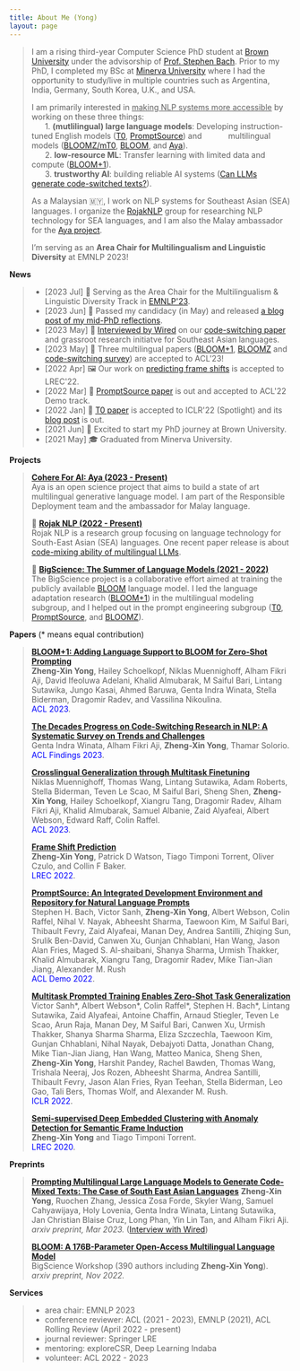 ```yaml
---
title: About Me (Yong)
layout: page
---
```


> I am a rising third-year Computer Science PhD student at [Brown University](https://cs.brown.edu/) under the advisorship of [Prof. Stephen Bach](https://cs.brown.edu/people/sbach/). Prior to my PhD, I completed my BSc at [Minerva University](https://www.minerva.edu/) where I had the opportunity to study/live in multiple countries such as Argentina, India, Germany, South Korea, U.K., and USA. 
>
> I am primarily interested in <u>making NLP systems more accessible</u> by working on these three things: <br />
> &nbsp;&nbsp;&nbsp;&nbsp;&nbsp;&nbsp;1. **(mutlilingual) large language models**: 
> Developing instruction-tuned English models ([T0](https://arxiv.org/abs/2110.08207), [PromptSource](https://arxiv.org/abs/2202.01279)) and 
> &nbsp;&nbsp;&nbsp;&nbsp;&nbsp;&nbsp;&nbsp;&nbsp;&nbsp;&nbsp;&nbsp;multilingual models ([BLOOMZ/mT0](https://arxiv.org/abs/2211.01786), [BLOOM](https://arxiv.org/abs/2211.05100), and [Aya](https://aya.for.ai/)).<br />
> &nbsp;&nbsp;&nbsp;&nbsp;&nbsp;&nbsp;2. **low-resource ML**: Transfer learning with limited data and compute ([BLOOM+1](https://arxiv.org/abs/2212.09535)). <br />
> &nbsp;&nbsp;&nbsp;&nbsp;&nbsp;&nbsp;3. **trustworthy AI**: building reliable AI systems ([Can LLMs generate code-switched texts?](https://arxiv.org/abs/2303.13592)). <br />
>
> As a Malaysian 🇲🇾, I work on NLP systems for Southeast Asian (SEA) languages. I organize the [RojakNLP](https://github.com/Southeast-Asia-NLP) group for researching NLP technology for SEA languages, and I am also the Malay ambassador for the [Aya project](https://sites.google.com/cohere.com/aya-en/home).
>
>I’m serving as an **Area Chair for Multilingualism and Linguistic Diversity** at EMNLP 2023!

**News**

> - [2023 Jul]   💫 Serving as the Area Chair for the Multilingualism & Linguistic Diversity Track in [EMNLP'23](https://2023.emnlp.org/). 
> - [2023 Jun]   🐻 Passed my candidacy (in May) and released [a blog post of my mid-PhD reflections](https://yongzx.github.io/blog/posts/reflection-2year-PhD/).
> - [2023 May]   🌊 [Interviewed by Wired](https://www.wired.com/story/chatgpt-non-english-languages-ai-revolution/) on our [code-switching paper](https://arxiv.org/abs/2303.13592) and grassroot research initiatve for Southeast Asian languages.
> - [2023 May]   🌸 Three multilingual papers ([BLOOM+1](https://arxiv.org/abs/2212.09535), [BLOOMZ](https://arxiv.org/abs/2211.01786) and [code-switching survey](https://arxiv.org/abs/2212.09660)) are accepted to ACL'23!
> - [2022 Apr]   🖼️ Our work on [predicting frame shifts](https://arxiv.org/abs/2201.01837) is accepted to LREC'22.
> - [2022 Mar]   🌸 [PromptSource paper](https://arxiv.org/abs/2202.01279) is out and accepted to ACL'22 Demo track.
> - [2022 Jan]   🌸 [T0 paper](https://arxiv.org/abs/2110.08207) is accepted to ICLR'22 (Spotlight) and its [blog post](https://bigscience.huggingface.co/blog/t0) is out.
> - [2021 Jun]   🐻 Excited to start my PhD journey at Brown University.
> - [2021 May]   🎓 Graduated from Minerva University.

**Projects**
> **[Cohere For AI: Aya (2023 - Present)](https://aya.for.ai/)** <br/>
> Aya is an open science project that aims to build a state of art multilingual generative language model. I am part of the Responsible Deployment team and the ambassador for Malay language.
>
> 🌊 **[Rojak NLP (2022 - Present)](https://github.com/Southeast-Asia-NLP)** <br/>
> Rojak NLP is a research group focusing on language technology for South-East Asian (SEA) languages. One recent paper release is about [code-mixing ability of multilingual LLMs](https://arxiv.org/abs/2303.13592).
>
> 🌸 **[BigScience: The Summer of Language Models (2021 - 2022)](https://bigscience.huggingface.co/)** <br/>
> The BigScience project is a collaborative effort aimed at training the publicly available [BLOOM](https://arxiv.org/abs/2211.05100) language model. I led the language adaptation research ([BLOOM+1](https://arxiv.org/abs/2212.09535)) in the multilingual modeling subgroup, and I helped out in the prompt engineering subgroup ([T0](https://arxiv.org/abs/2110.08207), [PromptSource](https://arxiv.org/abs/2202.01279), and [BLOOMZ](https://arxiv.org/abs/2211.01786)).

**Papers** (\* means equal contribution)

> **[BLOOM+1: Adding Language Support to BLOOM for Zero-Shot Prompting](https://arxiv.org/abs/2212.09535)** <br/>
> **Zheng-Xin Yong**, Hailey Schoelkopf, Niklas Muennighoff, Alham Fikri Aji, David Ifeoluwa Adelani, Khalid Almubarak, M Saiful Bari, Lintang Sutawika, Jungo Kasai, Ahmed Baruwa, Genta Indra Winata, Stella Biderman, Dragomir Radev, and Vassilina Nikoulina. <br/>
> <span style="color:blue">ACL 2023</span>.
>
> **[The Decades Progress on Code-Switching Research in NLP: A Systematic Survey on Trends and Challenges](https://arxiv.org/abs/2212.09660)** <br/>
> Genta Indra Winata, Alham Fikri Aji, **Zheng-Xin Yong**, Thamar Solorio. <br/>
> <span style="color:blue">ACL Findings 2023</span>.
>
> **[Crosslingual Generalization through Multitask Finetuning](https://arxiv.org/abs/2211.01786)** <br/>
> Niklas Muennighoff, Thomas Wang, Lintang Sutawika, Adam Roberts, Stella Biderman, Teven Le Scao, M Saiful Bari, Sheng Shen, **Zheng-Xin Yong**, Hailey Schoelkopf, Xiangru Tang, Dragomir Radev, Alham Fikri Aji, Khalid Almubarak, Samuel Albanie, Zaid Alyafeai, Albert Webson, Edward Raff, Colin Raffel. <br/>
> <span style="color:blue">ACL 2023</span>.
>
> **[Frame Shift Prediction](https://arxiv.org/abs/2201.01837)** <br/>
> **Zheng-Xin Yong**, Patrick D Watson, Tiago Timponi Torrent, Oliver Czulo, and Collin F Baker. <br/>
> <span style="color:blue">LREC 2022</span>.
>
> **[PromptSource: An Integrated Development Environment and Repository for Natural Language Prompts](https://arxiv.org/abs/2202.01279)** <br/>
> Stephen H. Bach, Victor Sanh, **Zheng-Xin Yong**, Albert Webson, Colin Raffel, Nihal V. Nayak, Abheesht Sharma, Taewoon Kim, M Saiful Bari, Thibault Fevry, Zaid Alyafeai, Manan Dey, Andrea Santilli, Zhiqing Sun, Srulik Ben-David, Canwen Xu, Gunjan Chhablani, Han Wang, Jason Alan Fries, Maged S. Al-shaibani, Shanya Sharma, Urmish Thakker, Khalid Almubarak, Xiangru Tang, Dragomir Radev, Mike Tian-Jian Jiang, Alexander M. Rush<br/>
> <span style="color:blue">ACL Demo 2022</span>.
> 
> **[Multitask Prompted Training Enables Zero-Shot Task Generalization](https://arxiv.org/abs/2110.08207)** <br/>
> Victor Sanh\*, Albert Webson\*, Colin Raffel\*, Stephen H. Bach\*, Lintang Sutawika, Zaid Alyafeai, Antoine Chaffin, Arnaud Stiegler, Teven Le Scao, Arun Raja, Manan Dey, M Saiful Bari, Canwen Xu, Urmish Thakker, Shanya Sharma Sharma, Eliza Szczechla, Taewoon Kim, Gunjan Chhablani, Nihal Nayak, Debajyoti Datta, Jonathan Chang, Mike Tian-Jian Jiang, Han Wang, Matteo Manica, Sheng Shen, **Zheng-Xin Yong**, Harshit Pandey, Rachel Bawden, Thomas Wang, Trishala Neeraj, Jos Rozen, Abheesht Sharma, Andrea Santilli, Thibault Fevry, Jason Alan Fries, Ryan Teehan, Stella Biderman, Leo Gao, Tali Bers, Thomas Wolf, and Alexander M. Rush. <br/>
> <span style="color:blue">ICLR 2022</span>.
>
> **[Semi-supervised Deep Embedded Clustering with Anomaly Detection for Semantic Frame Induction](https://aclanthology.org/2020.lrec-1.431/)** <br/>
> **Zheng-Xin Yong** and Tiago Timponi Torrent. <br/>
> <span style="color:blue">LREC 2020</span>.

**Preprints**
> **[Prompting Multilingual Large Language Models to Generate Code-Mixed Texts: The Case of South East Asian Languages](https://arxiv.org/abs/2303.13592)**
> **Zheng-Xin Yong**, Ruochen Zhang, Jessica Zosa Forde, Skyler Wang, Samuel Cahyawijaya, Holy Lovenia, Genta Indra Winata, Lintang Sutawika, Jan Christian Blaise Cruz, Long Phan, Yin Lin Tan, and Alham Fikri Aji. <br/>
> *arxiv preprint, Mar 2023.* ([Interview with Wired](https://www.wired.com/story/chatgpt-non-english-languages-ai-revolution/))
>
> **[BLOOM: A 176B-Parameter Open-Access Multilingual Language Model](https://arxiv.org/abs/2211.05100)** <br/>
> BigScience Workshop (390 authors including **Zheng-Xin Yong**). <br/>
> *arxiv preprint, Nov 2022.*
>

**Services**

> - area chair: EMNLP 2023
> - conference reviewer: ACL (2021 - 2023), EMNLP (2021), ACL Rolling Review (April 2022 - present)
> - journal reviewer: Springer LRE
> - mentoring: exploreCSR, Deep Learning Indaba
> - volunteer: ACL 2022 - 2023